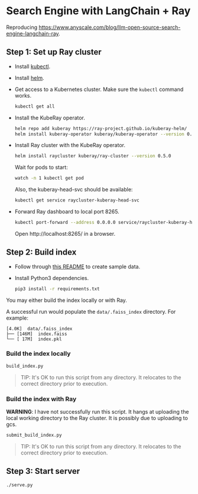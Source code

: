 # Search Engine with LangChain + Ray

Reproducing https://www.anyscale.com/blog/llm-open-source-search-engine-langchain-ray.

## Step 1: Set up Ray cluster

- Install [kubectl](https://kubernetes.io/docs/tasks/tools/#kubectl).

- Install [helm](https://helm.sh/docs/intro/install/).

- Get access to a Kubernetes cluster.  Make sure the `kubectl` command works.

    ```bash
    kubectl get all
    ```

- Install the KubeRay operator.

    ```bash
    helm repo add kuberay https://ray-project.github.io/kuberay-helm/
    helm install kuberay-operator kuberay/kuberay-operator --version 0.5.0
    ```

- Install Ray cluster with the KubeRay operator.

    ```bash
    helm install raycluster kuberay/ray-cluster --version 0.5.0
    ```

    Wait for pods to start:

    ```bash
    watch -n 1 kubectl get pod
    ```

    Also, the kuberay-head-svc should be available:

    ```bash
    kubectl get service raycluster-kuberay-head-svc
    ```

- Forward Ray dashboard to local port 8265.

    ```bash
    kubectl port-forward --address 0.0.0.0 service/raycluster-kuberay-head-svc 8265:8265
    ```

    Open http://localhost:8265/ in a browser.

## Step 2: Build index

- Follow through [this README](data/README.md) to create sample data.

- Install Python3 dependencies.

    ```bash
    pip3 install -r requirements.txt
    ```

You may either build the index locally or with Ray.

A successful run would populate the `data/.faiss_index` directory. For example:

```text
[4.0K]  data/.faiss_index
├── [146M]  index.faiss
└── [ 17M]  index.pkl
```

### Build the index locally

```bash
build_index.py
```

> TIP: It's OK to run this script from any directory. It relocates to the
correct directory prior to execution.

### Build the index with Ray

**WARNING**: I have not successfully run this script.  It hangs at uploading the
local working directory to the Ray cluster.  It is possibly due to uploading to
gcs.

```bash
submit_build_index.py
```

> TIP: It's OK to run this script from any directory. It relocates to the
correct directory prior to execution.

## Step 3: Start server

```bash
./serve.py
```
